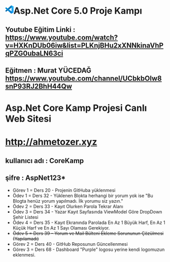 # Asp.Net Core 5.0 Proje Kampı <img align="left" alt="Visual Studio Code" width="26px" src="https://raw.githubusercontent.com/github/explore/80688e429a7d4ef2fca1e82350fe8e3517d3494d/topics/visual-studio-code/visual-studio-code.png" />
## Youtube Eğitim Linki : https://www.youtube.com/watch?v=HXKnDUb06iw&list=PLKnjBHu2xXNNkinaVhPqPZG0ubaLN63ci
## Eğitmen : Murat YÜCEDAĞ https://www.youtube.com/channel/UCbkbOlw8snP93RJ2BhH44Qw

# Asp.Net Core Kamp Projesi Canlı Web Sitesi
# http://ahmetozer.xyz
## kullanıcı adı : CoreKamp
## şifre : AspNet123*

- Görev 1 = Ders 20 - Projenin GitHuba yüklenmesi
- Ödev 1 = Ders 32 - Yüklenen Blokta herhangi bir yorum yok ise "Bu Blogta henüz yorum yapılmadı. İlk yorumu siz yazın."
- Ödev 2 = Ders 33 - Kayıt Olurken Parola Tekrar Alanı
- Ödev 3 = Ders 34 - Yazar Kayıt Sayfasında ViewModel Göre DropDown Şehir Listesi
- Ödev 4 = Ders 35 - Kayıt Ekranında Parolada En Az 1 Büyük Harf, En Az 1 Küçük Harf ve En Az 1 Sayı Olaması Gerekiyor.
- ~~Ödev 5 = Ders 39 - Yorum ve Mail Bülteni Ekleme Sorununun Çözülmesi (Yapılamadı)~~
- Görev 2 = Ders 40 - GitHub Reposunun Güncellenmesi
- Görev 3 = Ders 68 - Dashboard "Purple" logosu yerine kendi logomuzun eklenmesi.

